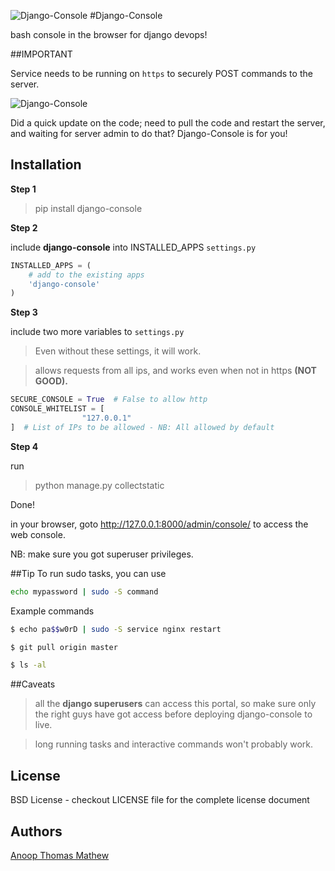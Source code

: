 ![Django-Console](https://raw.githubusercontent.com/atmb4u/django-console/master/django-console/static/images/console-128x128.png) 
#Django-Console

bash console in the browser for django devops!

##IMPORTANT

Service needs to be running on ```https``` to securely POST commands to the server. 

![Django-Console](https://raw.githubusercontent.com/atmb4u/django-console/master/django-console/static/images/screenshot.png)

Did a quick update on the code; need to pull the code and restart the server, and waiting for server admin to do that? 
Django-Console is for you!

## Installation

**Step 1**
> pip install django-console

**Step 2**

include __django-console__ into INSTALLED_APPS ```settings.py```

```python
INSTALLED_APPS = (
    # add to the existing apps
    'django-console'
)
```

**Step 3**

include two more variables to ```settings.py```

> Even without these settings, it will work.

> allows requests from all ips, and works even when not in https **(NOT GOOD).**

```python
SECURE_CONSOLE = True  # False to allow http
CONSOLE_WHITELIST = [
                "127.0.0.1"
]  # List of IPs to be allowed - NB: All allowed by default
```
**Step 4**

run
> python manage.py collectstatic

Done!

in your browser, goto http://127.0.0.1:8000/admin/console/ to access the web console.

NB: make sure you got superuser privileges.


##Tip
To run sudo tasks, you can use

```bash
echo mypassword | sudo -S command
```

Example commands 
```bash
$ echo pa$$w0rD | sudo -S service nginx restart

$ git pull origin master

$ ls -al
```

##Caveats

> all the **django superusers** can access this portal, so make sure only the right guys have got access before deploying django-console to live.

> long running tasks and interactive commands won't probably work.


## License

BSD License - checkout LICENSE file for the complete license document


## Authors
[Anoop Thomas Mathew](https://twitter.com/atmb4u "atmb4u")
